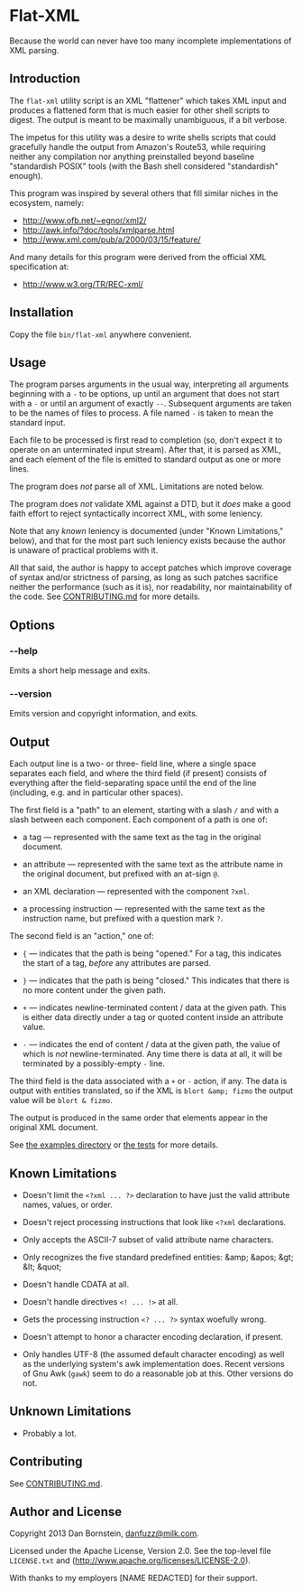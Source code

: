 Flat-XML
========

Because the world can never have too many incomplete implementations
of XML parsing.

Introduction
------------

The `flat-xml` utility script is an XML "flattener" which takes
XML input and produces a flattened form that is much easier for
other shell scripts to digest. The output is meant to be maximally
unambiguous, if a bit verbose.

The impetus for this utility was a desire to write shells scripts that
could gracefully handle the output from Amazon's Route53, while
requiring neither any compilation nor anything preinstalled beyond
baseline "standardish POSIX" tools (with the Bash shell considered
"standardish" enough).

This program was inspired by several others that fill similar niches
in the ecosystem, namely:

* <http://www.ofb.net/~egnor/xml2/>
* <http://awk.info/?doc/tools/xmlparse.html>
* <http://www.xml.com/pub/a/2000/03/15/feature/>

And many details for this program were derived from the official
XML specification at:

* <http://www.w3.org/TR/REC-xml/>


Installation
------------

Copy the file `bin/flat-xml` anywhere convenient.


Usage
-----

The program parses arguments in the usual way, interpreting all arguments
beginning with a `-` to be options, up until an argument that does not
start with a `-` or until an argument of exactly `--`. Subsequent arguments
are taken to be the names of files to process. A file named `-` is taken
to mean the standard input.

Each file to be processed is first read to completion (so, don't
expect it to operate on an unterminated input stream). After that,
it is parsed as XML, and each element of the file is emitted to
standard output as one or more lines.

The program does *not* parse all of XML. Limitations are noted below.

The program does *not* validate XML against a DTD, but it *does* make
a good faith effort to reject syntactically incorrect XML, with some
leniency.

Note that any *known* leniency is documented (under "Known
Limitations," below), and that for the most part such leniency exists
because the author is unaware of practical problems with it.

All that said, the author is happy to accept patches which improve
coverage of syntax and/or strictness of parsing, as long as such
patches sacrifice neither the performance (such as it is), nor
readability, nor maintainability of the code. See
[CONTRIBUTING.md](CONTRIBUTING.md) for more details.


Options
-------

### --help

Emits a short help message and exits.

### --version

Emits version and copyright information, and exits.


Output
------

Each output line is a two- or three- field line, where a single
space separates each field, and where the third field (if present)
consists of everything after the field-separating space until the
end of the line (including, e.g. and in particular other spaces).

The first field is a "path" to an element, starting with a slash `/`
and with a slash between each component. Each component of a path is
one of:

* a tag &mdash; represented with the same text as the tag in the original
  document.

* an attribute &mdash; represented with the same text as the attribute
  name in the original document, but prefixed with an at-sign `@`.

* an XML declaration &mdash; represented with the component `?xml`.

* a processing instruction &mdash; represented with the same text as
  the instruction name, but prefixed with a question mark `?`.

The second field is an "action," one of:

* `{` &mdash; indicates that the path is being "opened." For a tag,
  this indicates the start of a tag, *before* any attributes are
  parsed.

* `}` &mdash; indicates that the path is being "closed." This indicates
  that there is no more content under the given path.

* `+` &mdash; indicates newline-terminated content / data at the given
  path. This is either data directly under a tag or quoted content
  inside an attribute value.

* `-` &mdash; indicates the end of content / data at the given
  path, the value of which is *not* newline-terminated. Any time there
  is data at all, it will be terminated by a possibly-empty `-` line.

The third field is the data associated with a `+` or `-` action, if any.
The data is output with entities translated, so if the XML is `blort
&amp; fizmo` the output value will be `blort & fizmo`.

The output is produced in the same order that elements appear in the
original XML document.

See [the examples directory](examples/) or [the tests](tests/)
for more details.


Known Limitations
-----------------

* Doesn't limit the `<?xml ... ?>` declaration to have just the valid
  attribute names, values, or order.

* Doesn't reject processing instructions that look like `<?xml`
  declarations.

* Only accepts the ASCII-7 subset of valid attribute name characters.

* Only recognizes the five standard predefined entities: &amp;amp;
  &amp;apos; &amp;gt; &amp;lt; &amp;quot;

* Doesn't handle CDATA at all.

* Doesn't handle directives `<! ... !>` at all.

* Gets the processing instruction `<? ... ?>` syntax woefully wrong.

* Doesn't attempt to honor a character encoding declaration, if present.

* Only handles UTF-8 (the assumed default character encoding) as well
  as the underlying system's awk implementation does. Recent versions
  of Gnu Awk (`gawk`) seem to do a reasonable job at this. Other versions
  do not.


Unknown Limitations
-------------------

* Probably a lot.


Contributing
------------

See [CONTRIBUTING.md](CONTRIBUTING.md).


Author and License
------------------

Copyright 2013 Dan Bornstein, <danfuzz@milk.com>.

Licensed under the Apache License, Version 2.0. See the top-level
file `LICENSE.txt` and (http://www.apache.org/licenses/LICENSE-2.0).

With thanks to my employers [NAME REDACTED] for their support.
